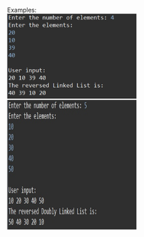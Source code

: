 <p aling="left">Examples: <br><img src="пример1.jpg" width="300"> <img src="пример2.jpg" width="300" height="300"></p>
